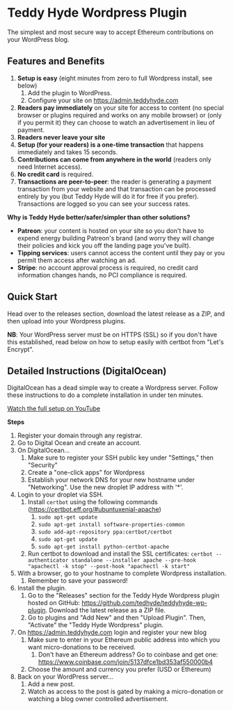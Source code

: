 # Teddy Hyde Wordpress Plugin

The simplest and most secure way to accept Ethereum contributions on your WordPress blog. 

## Features and Benefits

1. **Setup is easy** (eight minutes from zero to full Wordpress install, see below) 
    1. Add the plugin to WordPress.
    2. Configure your site on https://admin.teddyhyde.com
3. **Readers pay immediately** on your site for access to content (no special browser or plugins required and works on any mobile browser) or (only if you permit it) they can choose to watch an advertisement in lieu of payment. 
3. **Readers never leave your site**
3. **Setup (for your readers) is a one-time transaction** that happens immediately and takes 15 seconds.
3. **Contributions can come from anywhere in the world** (readers only need Internet access).
3. **No credit card** is required.
3. **Transactions are peer-to-peer**: the reader is generating a payment transaction from your website and that transaction can be processed entirely by you (but Teddy Hyde will do it for free if you prefer). Transactions are logged so you can see your success rates.

**Why is Teddy Hyde better/safer/simpler than other solutions?**

* **Patreon**: your content is hosted on your site so you don't have to expend energy building Patreon's brand (and worry they will change their policies and kick you off the landing page you've built).
* **Tipping services**: users cannot access the content until they pay or you permit them access after watching an ad.
* **Stripe**: no account approval process is required, no credit card information changes hands, no PCI compliance is required.

## Quick Start

Head over to the releases section, download the latest release as a ZIP, and then upload into your Wordpress plugins. 

**NB**: Your WordPress server must be on HTTPS (SSL) so if you don't have this established, read below on how to setup easily with certbot from "Let's Encrypt".

## Detailed Instructions (DigitalOcean)

DigitalOcean has a dead simple way to create a Wordpress server. Follow these instructions to do a complete installation in under ten minutes.

[Watch the full setup on YouTube](https://youtu.be/0LNZajf3fr0)

**Steps**
1. Register your domain through any registrar.
1. Go to Digital Ocean and create an account.
1. On DigitalOcean...
   1. Make sure to register your SSH public key under "Settings," then "Security"
   1. Create a "one-click apps" for Wordpress
   1. Establish your network DNS for your new hostname under "Networking". Use the new droplet IP address with '*'.
1. Login to your droplet via SSH.
   1. Install `certbot` using the following commands (https://certbot.eff.org/#ubuntuxenial-apache)
      1. `sudo apt-get update`
      1. `sudo apt-get install software-properties-common`
      1. `sudo add-apt-repository ppa:certbot/certbot`
      1. `sudo apt-get update`
      1. `sudo apt-get install python-certbot-apache`
   1. Run certbot to download and install the SSL certificates: `certbot --authenticator standalone --installer apache --pre-hook "apachectl -k stop" --post-hook "apachectl -k start"`
1. With a browser, go to your hostname to complete Wordpress installation.
   1. Remember to save your password!
1. Install the plugin.
   1. Go to the "Releases" section for the Teddy Hyde Wordpress plugin hosted on GitHub: https://github.com/tedhyde/teddyhyde-wp-plugin. Download the latest release as a ZIP file.
   1. Go to plugins and "Add New" and then "Upload Plugin". Then, "Activate" the "Teddy Hyde Wordpress" plugin.
1. On https://admin.teddyhyde.com login and register your new blog 
   1. Make sure to enter in your Ethereum public address into which you want micro-donations to be received.
       1. Don't have an Ethereum address? Go to coinbase and get one: https://www.coinbase.com/join/5137dfce1bd353af550000b4
   1. Choose the amount and currency you prefer (USD or Ethereum)
1. Back on your WordPress server...
   1. Add a new post.
   1. Watch as access to the post is gated by making a micro-donation or watching a blog owner controlled advertisement.
  

